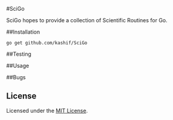#SciGo

SciGo hopes to provide a collection of Scientific Routines for Go.

##Installation
```
go get github.com/kashif/SciGo
```

##Testing

##Usage

##Bugs


## License

Licensed under the [MIT License](LICENSE).
